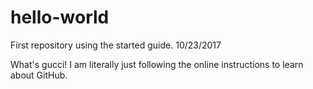 # hello-world
First repository using the started guide. 10/23/2017

What's gucci!
I am literally just following the online instructions to learn about GitHub.
